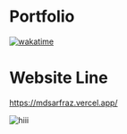 # Portfolio
 
<a href="https://wakatime.com/badge/github/mdsarfraz2002/portfolio"><img src="https://wakatime.com/badge/github/mdsarfraz2002/portfolio.svg" alt="wakatime"></a>


# Website Line

https://mdsarfraz.vercel.app/


![hiii](https://user-images.githubusercontent.com/84585300/231717013-5e6987ce-c203-435d-a021-93f7e1be6782.png)
